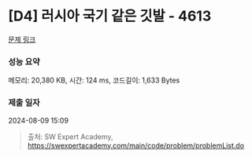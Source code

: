 # [D4] 러시아 국기 같은 깃발 - 4613 

[문제 링크](https://swexpertacademy.com/main/code/problem/problemDetail.do?contestProbId=AWQl9TIK8qoDFAXj) 

### 성능 요약

메모리: 20,380 KB, 시간: 124 ms, 코드길이: 1,633 Bytes

### 제출 일자

2024-08-09 15:09



> 출처: SW Expert Academy, https://swexpertacademy.com/main/code/problem/problemList.do